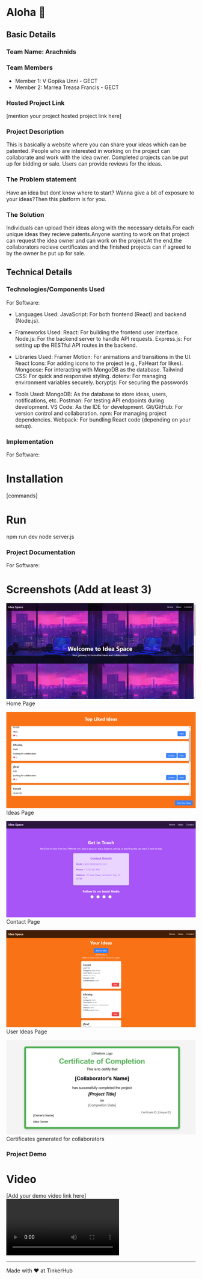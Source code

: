 # Aloha 🎯

## Basic Details

### Team Name: Arachnids

### Team Members

- Member 1: V Gopika Unni - GECT
- Member 2: Marrea Treasa Francis - GECT

### Hosted Project Link

[mention your project hosted project link here]

### Project Description

This is basically a website where you can share your ideas which can be patented. People who are interested in working on the project can collaborate and work with the idea owner. Completed projects can be put up for bidding or sale. Users can provide reviews for the ideas.

### The Problem statement

Have an idea but dont know where to start? Wanna give a bit of exposure to your ideas?Then this platform is for you.

### The Solution

Individuals can upload their ideas along with the necessary details.For each unique ideas they recieve patents.Anyone wanting to work on that project can request the idea owner and can work on the project.At the end,the collaborators recieve certificates and the finished projects can if agreed to by the owner be put up for sale.

## Technical Details

### Technologies/Components Used

For Software:

- Languages Used:
  JavaScript: For both frontend (React) and backend (Node.js).

- Frameworks Used:
  React: For building the frontend user interface.
  Node.js: For the backend server to handle API requests.
  Express.js: For setting up the RESTful API routes in the backend.

- Libraries Used:
  Framer Motion: For animations and transitions in the UI.
  React Icons: For adding icons to the project (e.g., FaHeart for likes).
  Mongoose: For interacting with MongoDB as the database.
  Tailwind CSS: For quick and responsive styling.
  dotenv: For managing environment variables securely.
  bcryptjs: For securing the passwords
- Tools Used:
  MongoDB: As the database to store ideas, users, notifications, etc.
  Postman: For testing API endpoints during development.
  VS Code: As the IDE for development.
  Git/GitHub: For version control and collaboration.
  npm: For managing project dependencies.
  Webpack: For bundling React code (depending on your setup).

### Implementation

For Software:

# Installation

[commands]

# Run

npm run dev
node server.js

### Project Documentation

For Software:

# Screenshots (Add at least 3)

![alt text](<Screenshot 2025-01-26 080624.png>)
Home Page

![alt text](<Screenshot 2025-01-26 080645.png>)
Ideas Page

![alt text](<Screenshot 2025-01-26 080701.png>)
Contact Page

![alt text](<Screenshot 2025-01-26 080901.png>)
User Ideas Page

![alt text](cer.jpg)
Certificates generated for collaborators

### Project Demo

# Video

[Add your demo video link here]
<video controls src="Screen Recording 2025-01-26 093428.mp4" title="Title"></video>

---

Made with ❤️ at TinkerHub
